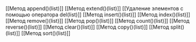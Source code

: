 [[Метод append()(list)]]
[[Метод extend()(list)]]
[[Удаление элементов с помощью оператора del(list)]]
[[Метод insert()(list)]]
[[Метод index()(list)]]
[[Метод remove()(list)]]
[[Метод pop()(list)]]
[[Метод count()(list)]]
[[Метод reverse()(list)]]
[[Метод clear()(list)]]
[[Метод copy()(list)]]
[[Метод split()(list)]]
[[Метод sort()(list)]]







